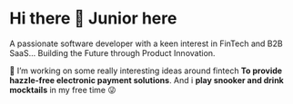 # Hi there 👋 Junior here

A passionate software developer with a keen interest in FinTech and B2B SaaS... Building the Future through Product Innovation.

💫 I’m working on some really interesting ideas around fintech **To provide hazzle-free electronic payment solutions**. And i **play snooker and drink mocktails** in my free time 😜




